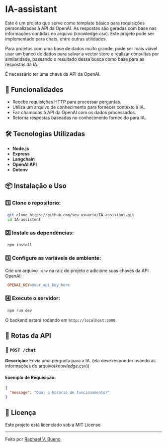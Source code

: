# IA-assistant

Este é um projeto que serve como template básico para requisições personalizadas à API da OpenAI. As respostas são geradas com base nas informações contidas no arquivo (knowledge.csv). Este projeto pode ser implementado para chats, entre outras utilidades.

Para projetos com uma base de dados muito grande, pode ser mais viável usar um banco de dados para salvar a vector store e realizar consultas por similaridade, passando o resultado dessa busca como base para as respostas da IA.

É necessário ter uma chave da API da OpenAI.

## 🚀 Funcionalidades

- Recebe requisições HTTP para processar perguntas.
- Utiliza um arquivo de conhecimento para fornecer contexto à IA.
- Faz chamadas à API da OpenAI com os dados processados.
- Retorna respostas baseadas no conhecimento fornecido para IA.

## 🛠 Tecnologias Utilizadas

- **Node.js**
- **Express**
- **Langchain**
- **OpenAI API**
- **Dotenv**

## 📦 Instalação e Uso

### 1️⃣ Clone o repositório:

```sh
 git clone https://github.com/seu-usuario/IA-assistant.git
 cd IA-assistent
```

### 2️⃣ Instale as dependências:

```sh
 npm install
```

### 3️⃣ Configure as variáveis de ambiente:

Crie um arquivo `.env` na raiz do projeto e adicione suas chaves da API OpenAI:

```ini
 OPENAI_KEY=your_api_key_here
```

### 4️⃣ Execute o servidor:

```sh
 npm run dev
```

O backend estará rodando em `http://localhost:3000`.

## 📡 Rotas da API

### 🔹 `POST /chat`

**Descrição:** Envia uma pergunta para a IA. (ela deve responder usando as informações do arquivo(_knowledge.csv_))

#### Exemplo de Requisição:

```json
{
  "message": "Qual o horário de funcionamento?"
}
```

## 📜 Licença

Este projeto está licenciado sob a MIT License

---

Feito por [Raphael V. Bueno](https://github.com/RaphaVBueno)
